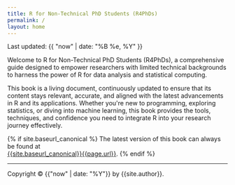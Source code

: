 ```yaml
---
title: R for Non-Technical PhD Students (R4PhDs)
permalink: /
layout: home
---
```


Last updated: {{ "now" | date: "%B %e, %Y" }}


Welcome to R for Non-Technical PhD Students (R4PhDs), a comprehensive guide designed to empower researchers with limited technical backgrounds to harness the power of R for data analysis and statistical computing.

This book is a living document, continuously updated to ensure that its content stays relevant, accurate, and aligned with the latest advancements in R and its applications. Whether you're new to programming, exploring statistics, or diving into machine learning, this book provides the tools, techniques, and confidence you need to integrate R into your research journey effectively.

{% if site.baseurl_canonical %}
  The latest version of this book can always be found at  
  <a href="{{site.baseurl_canonical}}{{page.url}}">{{site.baseurl_canonical}}{{page.url}}</a>.
{% endif %}

---

Copyright &copy; {{"now" | date: "%Y"}} by {{site.author}}.



